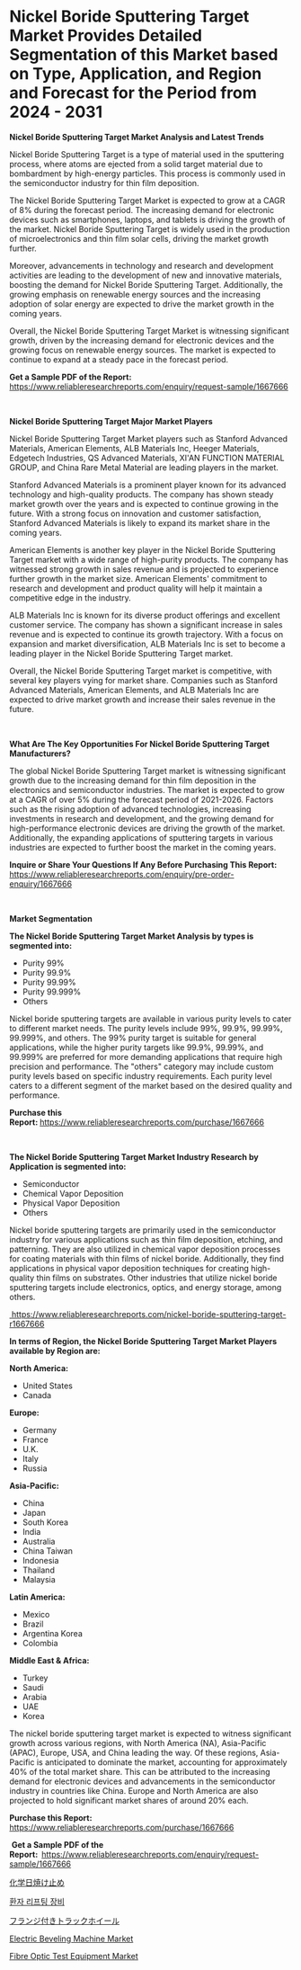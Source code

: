 <p><h1>Nickel Boride Sputtering Target Market Provides Detailed Segmentation of this Market based on Type, Application, and Region and Forecast for the Period from 2024 - 2031</h1></p><p><strong>Nickel Boride Sputtering Target Market Analysis and Latest Trends</strong></p>
<p><p>Nickel Boride Sputtering Target is a type of material used in the sputtering process, where atoms are ejected from a solid target material due to bombardment by high-energy particles. This process is commonly used in the semiconductor industry for thin film deposition.</p><p>The Nickel Boride Sputtering Target Market is expected to grow at a CAGR of 8% during the forecast period. The increasing demand for electronic devices such as smartphones, laptops, and tablets is driving the growth of the market. Nickel Boride Sputtering Target is widely used in the production of microelectronics and thin film solar cells, driving the market growth further.</p><p>Moreover, advancements in technology and research and development activities are leading to the development of new and innovative materials, boosting the demand for Nickel Boride Sputtering Target. Additionally, the growing emphasis on renewable energy sources and the increasing adoption of solar energy are expected to drive the market growth in the coming years.</p><p>Overall, the Nickel Boride Sputtering Target Market is witnessing significant growth, driven by the increasing demand for electronic devices and the growing focus on renewable energy sources. The market is expected to continue to expand at a steady pace in the forecast period.</p></p>
<p><strong>Get a Sample PDF of the Report:&nbsp;</strong> <a href="https://www.reliableresearchreports.com/enquiry/request-sample/1667666">https://www.reliableresearchreports.com/enquiry/request-sample/1667666</a></p>
<p>&nbsp;</p>
<p><strong>Nickel Boride Sputtering Target Major Market Players</strong></p>
<p><p>Nickel Boride Sputtering Target Market players such as Stanford Advanced Materials, American Elements, ALB Materials Inc, Heeger Materials, Edgetech Industries, QS Advanced Materials, XI'AN FUNCTION MATERIAL GROUP, and China Rare Metal Material are leading players in the market.</p><p>Stanford Advanced Materials is a prominent player known for its advanced technology and high-quality products. The company has shown steady market growth over the years and is expected to continue growing in the future. With a strong focus on innovation and customer satisfaction, Stanford Advanced Materials is likely to expand its market share in the coming years.</p><p>American Elements is another key player in the Nickel Boride Sputtering Target market with a wide range of high-purity products. The company has witnessed strong growth in sales revenue and is projected to experience further growth in the market size. American Elements' commitment to research and development and product quality will help it maintain a competitive edge in the industry.</p><p>ALB Materials Inc is known for its diverse product offerings and excellent customer service. The company has shown a significant increase in sales revenue and is expected to continue its growth trajectory. With a focus on expansion and market diversification, ALB Materials Inc is set to become a leading player in the Nickel Boride Sputtering Target market.</p><p>Overall, the Nickel Boride Sputtering Target market is competitive, with several key players vying for market share. Companies such as Stanford Advanced Materials, American Elements, and ALB Materials Inc are expected to drive market growth and increase their sales revenue in the future.</p></p>
<p>&nbsp;</p>
<p><strong>What Are The Key Opportunities For Nickel Boride Sputtering Target Manufacturers?</strong></p>
<p><p>The global Nickel Boride Sputtering Target market is witnessing significant growth due to the increasing demand for thin film deposition in the electronics and semiconductor industries. The market is expected to grow at a CAGR of over 5% during the forecast period of 2021-2026. Factors such as the rising adoption of advanced technologies, increasing investments in research and development, and the growing demand for high-performance electronic devices are driving the growth of the market. Additionally, the expanding applications of sputtering targets in various industries are expected to further boost the market in the coming years.</p></p>
<p><strong>Inquire or Share Your Questions If Any Before Purchasing This Report:</strong> <a href="https://www.reliableresearchreports.com/enquiry/pre-order-enquiry/1667666">https://www.reliableresearchreports.com/enquiry/pre-order-enquiry/1667666</a></p>
<p>&nbsp;</p>
<p><strong>Market Segmentation</strong></p>
<p><strong>The Nickel Boride Sputtering Target Market Analysis by types is segmented into:</strong></p>
<p><ul><li>Purity 99%</li><li>Purity 99.9%</li><li>Purity 99.99%</li><li>Purity 99.999%</li><li>Others</li></ul></p>
<p><p>Nickel boride sputtering targets are available in various purity levels to cater to different market needs. The purity levels include 99%, 99.9%, 99.99%, 99.999%, and others. The 99% purity target is suitable for general applications, while the higher purity targets like 99.9%, 99.99%, and 99.999% are preferred for more demanding applications that require high precision and performance. The "others" category may include custom purity levels based on specific industry requirements. Each purity level caters to a different segment of the market based on the desired quality and performance.</p></p>
<p><strong>Purchase this Report:&nbsp;</strong><a href="https://www.reliableresearchreports.com/purchase/1667666">https://www.reliableresearchreports.com/purchase/1667666</a></p>
<p>&nbsp;</p>
<p><strong>The Nickel Boride Sputtering Target Market Industry Research by Application is segmented into:</strong></p>
<p><ul><li>Semiconductor</li><li>Chemical Vapor Deposition</li><li>Physical Vapor Deposition</li><li>Others</li></ul></p>
<p><p>Nickel boride sputtering targets are primarily used in the semiconductor industry for various applications such as thin film deposition, etching, and patterning. They are also utilized in chemical vapor deposition processes for coating materials with thin films of nickel boride. Additionally, they find applications in physical vapor deposition techniques for creating high-quality thin films on substrates. Other industries that utilize nickel boride sputtering targets include electronics, optics, and energy storage, among others.</p></p>
<p><a href="https://www.reliableresearchreports.com/nickel-boride-sputtering-target-r1667666">&nbsp;https://www.reliableresearchreports.com/nickel-boride-sputtering-target-r1667666</a></p>
<p><strong>In terms of Region, the Nickel Boride Sputtering Target Market Players available by Region are:</strong></p>
<p>
    <p> <strong> North America: </strong>
        <ul>
            <li>United States</li>
            <li>Canada</li>
        </ul>
        </p> 
    <p> <strong> Europe: </strong>
        <ul>
            <li>Germany</li>
            <li>France</li>
            <li>U.K.</li>
            <li>Italy</li>
            <li>Russia</li>
        </ul>
        </p> 
    <p> <strong> Asia-Pacific: </strong>
        <ul>
            <li>China</li>
            <li>Japan</li>
            <li>South Korea</li>
            <li>India</li>
            <li>Australia</li>
            <li>China Taiwan</li>
            <li>Indonesia</li>
            <li>Thailand</li>
            <li>Malaysia</li>
        </ul>
        </p> 
    <p> <strong> Latin America: </strong>
        <ul>
            <li>Mexico</li>
            <li>Brazil</li>
            <li>Argentina Korea</li>
            <li>Colombia</li>
        </ul>
        </p> 
    <p> <strong> Middle East & Africa: </strong>
        <ul>
            <li>Turkey</li>
            <li>Saudi</li>
            <li>Arabia</li>
            <li>UAE</li>
            <li>Korea</li>
        </ul>
    </p>
    </p>
<p><p>The nickel boride sputtering target market is expected to witness significant growth across various regions, with North America (NA), Asia-Pacific (APAC), Europe, USA, and China leading the way. Of these regions, Asia-Pacific is anticipated to dominate the market, accounting for approximately 40% of the total market share. This can be attributed to the increasing demand for electronic devices and advancements in the semiconductor industry in countries like China. Europe and North America are also projected to hold significant market shares of around 20% each.</p></p>
<p><strong>Purchase this Report: </strong><a href="https://www.reliableresearchreports.com/purchase/1667666">https://www.reliableresearchreports.com/purchase/1667666</a></p>
<p>&nbsp;<strong>Get a Sample PDF of the Report:&nbsp;&nbsp;</strong><a href="https://www.reliableresearchreports.com/enquiry/request-sample/1667666">https://www.reliableresearchreports.com/enquiry/request-sample/1667666</a></p>
<p><strong></strong></p>
<p><p><a href="https://medium.com/@harmonybogan1944/%E5%8C%96%E5%AD%A6%E6%97%A5%E7%84%BC%E3%81%91%E6%AD%A2%E3%82%81%E5%B8%82%E5%A0%B4%E8%AA%BF%E6%9F%BB%E3%83%AC%E3%83%9D%E3%83%BC%E3%83%88-%E3%81%9D%E3%81%AE%E6%AD%B4%E5%8F%B2%E3%81%A82024%E5%B9%B4%E3%81%8B%E3%82%892031%E5%B9%B4%E3%81%AE%E4%BA%88%E6%B8%AC-5332ac0ae5db">化学日焼け止め</a></p><p><a href="https://medium.com/@electat2023/%ED%99%98%EC%9E%90-%EC%9D%B4%EB%8F%99-%EC%9E%A5%EB%B9%84-%EC%8B%9C%EC%9E%A5-%ED%86%B5%EC%B0%B0-%EC%8B%9C%EC%9E%A5-%EB%8F%99%ED%96%A5-%EC%84%B1%EC%9E%A5-2024%EB%85%84%EB%B6%80%ED%84%B0-2031%EB%85%84%EA%B9%8C%EC%A7%80-%EC%98%88%EC%B8%A1%EB%90%9C-%EA%B2%83-da7ebaa350a4">환자 리프팅 장비</a></p><p><a href="https://medium.com/@mookiesville/%E3%83%95%E3%83%A9%E3%83%B3%E3%82%B8%E4%BB%98%E3%81%8D%E3%83%88%E3%83%A9%E3%83%83%E3%82%AF%E3%83%9B%E3%82%A4%E3%83%BC%E3%83%AB%E5%B8%82%E5%A0%B4%E3%81%AE%E8%A6%8F%E6%A8%A1%E3%81%A8%E5%B8%82%E5%A0%B4%E5%8B%95%E5%90%91-%E5%AE%8C%E5%85%A8%E3%81%AA%E6%A5%AD%E7%95%8C%E6%A6%82%E8%A6%81-2024%E5%B9%B4%E3%81%8B%E3%82%892031%E5%B9%B4%E3%81%BE%E3%81%A7-c07c0779a982">フランジ付きトラックホイール</a></p><p><a href="https://www.linkedin.com/pulse/electric-beveling-machine-market-key-successful-business-jniuc">Electric Beveling Machine Market</a></p><p><a href="https://www.linkedin.com/pulse/fibre-optic-test-equipment-market-analysis-sze-forecasted-tng7e">Fibre Optic Test Equipment Market</a></p></p>